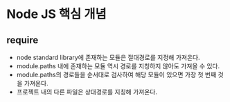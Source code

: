 # Node JS 핵심 개념

## require
- node standard library에 존재하는 모듈은 절대경로를 지정해 가져온다.
- module.paths 내에 존재하는 모듈 역시 경로를 지칭하지 않아도 가져올 수 있다.
- module.paths의 경로들을 순서대로 검사하여 해당 모듈이 있으면 가장 첫 번째 것을 가져온다.
- 프로젝트 내의 다른 파일은 상대경로를 지칭해 가져온다.